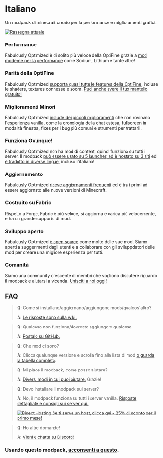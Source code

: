 # Italiano

Un modpack di minecraft creato per la performance e miglioramenti grafici.

[![Rassegna attuale](https://img.youtube.com/vi/bb8G9X5Q_4I/hqdefault.jpg)](https://www.youtube.com/watch?v=bb8G9X5Q_4I)

### Performance

Fabulously Optimized è di solito più veloce della OptiFine grazie a [mod moderne per la performance][1] come Sodium, Lithium e tante altre!

### Parità della OptiFine

Fabulously Optimized [supporta quasi tutte le features della OptiFine][2], incluse le shaders, textures connesse e zoom. [Puoi anche avere il tuo mantello gratuito!][3]

### Miglioramenti Minori

Fabulously Optimized [include dei piccoli miglioramenti][4] che non rovinano l'esperienza vanilla, come la cronologia della chat estesa, fullscreen in modalità finestra, fixes per i bug più comuni e strumenti per trattarli.

### Funziona Ovunque!

Fabulously Optimized non ha mod di content, quindi funziona su tutti i server. Il modpack [può essere usato su 5 launcher, ed è hostato su 3 siti][6] ed [è tradotto in diverse lingue][7], incluso l'italiano!

### Aggiornamento

Fabulously Optimized [riceve aggiornamenti frequenti][5] ed è tra i primi ad essere aggiornato alle nuove versioni di Minecraft.

### Costruito su Fabric

Rispetto a Forge, Fabric è più veloce, si aggiorna e carica più velocemente, e ha un grande supporto di mod.

### Sviluppo aperto

Fabulously Optimized [è open source][8] come molte delle sue mod. Siamo aperti a suggerimenti dagli utenti e a collaborare con gli sviluppdatori delle mod per creare una migliore esperienza per tutti.

### Comunità

Siamo una community crescente di membri che vogliono discutere riguardo il modpack e aiutarsi a vicenda. [Unisciti a noi oggi!][10]

## FAQ

> **Q**: Come si installano/aggiornano/aggiungono mods/qualcos'altro?
> 
> **A**: [Le risposte sono sulla wiki.][11]


> **Q**: Qualcosa non funziona/dovreste aggiungere qualcosa
> 
> **A**: [Postalo su GitHub.][8]


> **Q**: Che mod ci sono?
> 
> **A**: Clicca qualunque versione e scrolla fino alla lista di mod [o guarda la tabella completa][12].


> **Q**: Mi piace il modpack, come posso aiutare?
> 
> **A**: [Diversi modi in cui puoi aiutare.][16] Grazie!


> **Q**: Devo installare il modpack sul server?
> 
> **A**: No, il modpack funziona su tutti i server vanilla. [Risposte dettagliate e consigli sui server qui.][13]
> 
> [![Bisect Hosting](https://i.ibb.co/gr9mSxW/image.png) Se ti serve un host, clicca qui - 25% di sconto per il primo mese!][14]


> **Q**: Ho altre domande!
> 
> **A**: [Vieni e chatta su Discord!][10]

### Usando questo modpack, [acconsenti a questo][15].

[1]: https://github.com/Fabulously-Optimized/fabulously-optimized/blob/main/INCLUDED-MODS.md#smooth
[2]: https://fabulously-optimized.gitbook.io/modpack/readme/give-up-optifine
[3]: https://fabulously-optimized.gitbook.io/modpack/readme/free-cape
[4]: https://github.com/Fabulously-Optimized/fabulously-optimized/blob/main/INCLUDED-MODS.md#functional
[5]: https://github.com/Fabulously-Optimized/fabulously-optimized/blob/main/CHANGELOG.md
[6]: https://github.com/Fabulously-Optimized/fabulously-optimized#downloads
[7]: https://fabulously-optimized.gitbook.io/modpack/readme/language-support
[8]: https://github.com/Fabulously-Optimized/fabulously-optimized
[8]: https://github.com/Fabulously-Optimized/fabulously-optimized
[10]: https://discord.gg/yxaXtaQqdB
[10]: https://discord.gg/yxaXtaQqdB
[11]: https://fabulously-optimized.gitbook.io/modpack/
[12]: https://github.com/Fabulously-Optimized/fabulously-optimized/blob/main/INCLUDED-MODS.md
[13]: https://fabulously-optimized.gitbook.io/modpack/readme/server-setup
[14]: https://www.bisecthosting.com/clients/aff.php?aff=2604
[15]: https://github.com/Fabulously-Optimized/fabulously-optimized#disclaimers
[16]: https://github.com/Fabulously-Optimized/fabulously-optimized/blob/main/CONTRIBUTING.md
